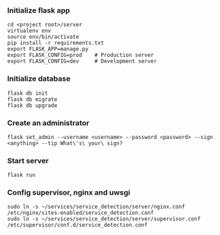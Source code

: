 ### Initialize flask app
```shell
cd <project root>/server
virtualenv env
source env/bin/activate
pip install -r requirements.txt
export FLASK_APP=manage.py
export FLASK_CONFIG=prod    # Production server
export FLASK_CONFIG=dev     # Development server
```
### Initialize database
```shell
flask db init
flask db migrate
flask db upgrade
```
### Create an administrator
```shell
flask set_admin --username <username> --password <password> --sign <anything> --tip What\'s\ your\ sign?
```
### Start server
```shell
flask run
```
### Config supervisor, nginx and uwsgi
```shell
sudo ln -s ~/services/service_detection/server/nginx.conf /etc/nginx/sites-enabled/service_detection.conf
sudo ln -s ~/services/service_detection/server/supervisor.conf /etc/supervisor/conf.d/service_detection.conf
```